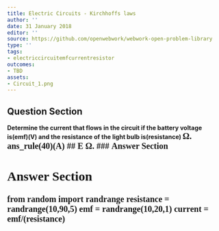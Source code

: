 ```yaml
---
title: Electric Circuits - Kirchhoffs laws
author: ''
date: 31 January 2018
editor: ''
source: https://github.com/openwebwork/webwork-open-problem-library
type: ''
tags:
- electriccircuitemfcurrentresistor
outcomes:
- TBD
assets:
- Circuit_1.png
---
```


## Question Section 

<b>
Determine the current that flows in the circuit if the battery voltage is(emf)(V) and the resistance of the light bulb is(resistance) <span style="font-family: 'Times'; font-size: 20px";>&Omega;<span>.
ans_rule(40)(A)
## E
<span style="font-family: 'Times'; font-size: 20px";>&Omega;<span>.
### Answer Section


## Answer Section

from random import randrange
resistance = randrange(10,90,5)
emf = randrange(10,20,1)
current = emf/(resistance)